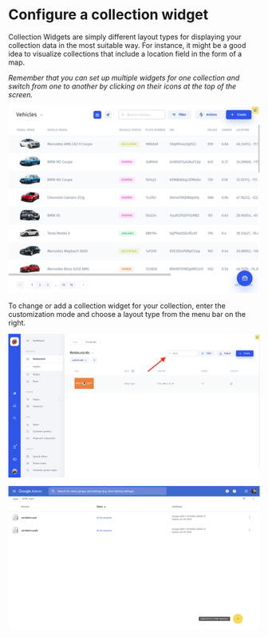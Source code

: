 # Configure a collection widget

Collection Widgets are simply different layout types for displaying your collection data in the most suitable way.  For instance, it might be a good idea to visualize collections that include a location field in the form of a map.

_Remember that you can set up multiple widgets for one collection and switch from one to another by clicking on their icons at the top of the screen._

![](../../.gitbook/assets/image%20%281%29.png)

To change or add a collection widget for your collection, enter the customization mode and choose a layout type from the menu bar on the right.

![](../../.gitbook/assets/image%20%28195%29.png)

![](../../.gitbook/assets/image%20%28293%29.png)

